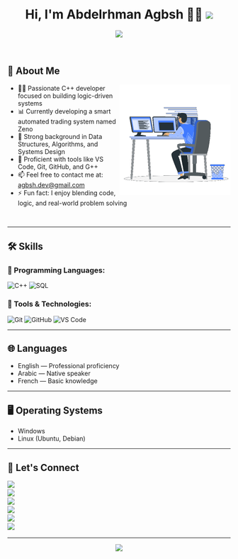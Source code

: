 <h1 align="center"><b>Hi, I'm Abdelrhman Agbsh 👨‍💻</b> <img src="https://media.giphy.com/media/hvRJCLFzcasrR4ia7z/giphy.gif" width="35"></h1>

<p align="center">
  <a href="https://github.com/DenverCoder1/readme-typing-svg">
    <img src="https://readme-typing-svg.herokuapp.com?font=Time+New+Roman&color=cyan&size=25&center=true&vCenter=true&width=600&height=100&lines=C%2B%2B+Developer+and+Problem+Solver;Building+Smart+Trading+Systems;Passionate+about+Code+and+Logic;Always+Learning+New+Tech">
  </a>
</p>

<br>

## 🧠 About Me
<img align="right" src="https://github.com/0xAbdulKhalid/0xAbdulKhalid/raw/main/assets/mdImages/Right_Side.gif" width="250px">

- 👨‍💻 Passionate C++ developer focused on building logic-driven systems  
- 📊 Currently developing a smart automated trading system named Zeno  
- 🧠 Strong background in Data Structures, Algorithms, and Systems Design  
- 🔧 Proficient with tools like VS Code, Git, GitHub, and G++  
- 📫 Feel free to contact me at: agbsh.dev@gmail.com  
- ⚡ Fun fact: I enjoy blending code, logic, and real-world problem solving  
<br>

---

## 🛠 Skills

### 🧩 Programming Languages:
![C++](https://img.shields.io/badge/C++-%2300599C.svg?style=for-the-badge&logo=c%2B%2B&logoColor=white)
![SQL](https://img.shields.io/badge/SQL-%2300C7B7.svg?style=for-the-badge&logo=sqlite&logoColor=white)

### 🧰 Tools & Technologies:
![Git](https://img.shields.io/badge/Git-%23F05033.svg?style=for-the-badge&logo=git&logoColor=white)
![GitHub](https://img.shields.io/badge/GitHub-%23121011.svg?style=for-the-badge&logo=github&logoColor=white)
![VS Code](https://img.shields.io/badge/VSCode-%23007ACC.svg?style=for-the-badge&logo=visual-studio-code&logoColor=white)

---

## 🌐 Languages

- English — Professional proficiency  
- Arabic — Native speaker  
- French — Basic knowledge  

---

## 🖥 Operating Systems

- Windows  
- Linux (Ubuntu, Debian)  

---

## 🤝 Let's Connect

<div align="left">

<a href="mailto:agbsh.dev@gmail.com"><img src="https://img.shields.io/badge/Gmail-agbsh.dev-%23EA4335.svg?style=for-the-badge&logo=gmail&logoColor=white"></a>  
<a href="https://github.com/AbdelrhmanAgbsh"><img src="https://img.shields.io/badge/GitHub-AbdelrhmanAgbsh-%23121011.svg?style=for-the-badge&logo=github&logoColor=white"></a>  
<a href="https://linkedin.com/in/your-link"><img src="https://img.shields.io/badge/LinkedIn-YourName-%230077B5.svg?style=for-the-badge&logo=linkedin&logoColor=white"></a>  
<a href="https://t.me/yourTelegram"><img src="https://img.shields.io/badge/Telegram-@YourTelegram-%2300acee.svg?style=for-the-badge&logo=telegram&logoColor=white"></a>  
<a href="https://facebook.com/yourFacebook"><img src="https://img.shields.io/badge/Facebook-YourName-%231877F2.svg?style=for-the-badge&logo=facebook&logoColor=white"></a>  
<a href="https://instagram.com/yourInstagram"><img src="https://img.shields.io/badge/Instagram-@yourInstagram-%23E4405F.svg?style=for-the-badge&logo=instagram&logoColor=white"></a>

</div>

---

<p align="center">
  <img src="https://user-images.githubusercontent.com/73097560/115834477-dbab4500-a447-11eb-908a-139a6edaec5c.gif" />
</p>
